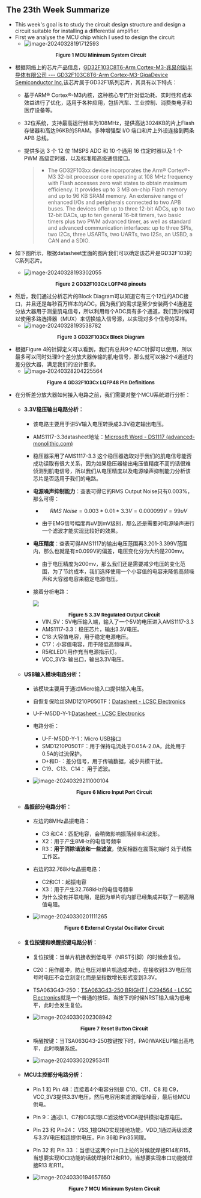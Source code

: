 ## The 23th Week Summarize

- This week's goal is to study the circuit design structure and design a circuit suitable for installing a differential amplifier.
- First we analyse the MCU chip which I used to design the circuit:
  - <img src="23thweek_summarize.assets/image-20240328191712593.png" alt="image-20240328191712593"  />

<center><b><font size ='2'>Figure 1 MCU Minimum System Circuit</font></b></center></font>

- 根据网络上的芯片产品信息，[GD32F103C8T6-Arm Cortex-M3-兆易创新半导体有限公司 --- GD32F103C8T6-Arm Cortex-M3-GigaDevice Semiconductor Inc.](https://www.gigadevice.com/product/mcu/arm-cortex-m3/gd32f103c8t6)该芯片属于GD32F1系列芯片，其具有以下特点：
  - 基于ARM® Cortex®-M3内核，这种核心专门针对低功耗、实时性和成本效益进行了优化，适用于各种应用，包括汽车、工业控制、消费类电子和医疗设备等。
  
  - 32位系统，支持最高运行频率为108MHz，提供高达3024KB的片上Flash存储器和高达96KB的SRAM。多种增强型 I/O 端口和片上外设连接到两条 APB 总线。
  
  - 提供多达 3 个 12 位 1MSPS ADC 和 10 个通用 16 位定时器以及 1 个 PWM 高级定时器，以及标准和高级通信接口。
  
    > - The GD32F103xx device incorporates the Arm® Cortex®-M3 32-bit processor core operating
    >   at 108 MHz frequency with Flash accesses zero wait states to obtain maximum efficiency. It
    >   provides up to 3 MB on-chip Flash memory and up to 96 KB SRAM memory. An extensive
    >   range of enhanced I/Os and peripherals connected to two APB buses. The devices offer up
    >   to three 12-bit ADCs, up to two 12-bit DACs, up to ten general 16-bit timers, two basic timers
    >   plus two PWM advanced timer, as well as standard and advanced communication interfaces:
    >   up to three SPIs, two I2Cs, three USARTs, two UARTs, two I2Ss, an USBD, a CAN and a
    >   SDIO.
- 如下图所示，根据datasheet里面的图片我们可以确定该芯片是GD32F103的C系列芯片。
  
  - ![image-20240328193302055](23thweek_summarize.assets/image-20240328193302055.png)

<center><b><font size ='2'>Figure 2 GD32F103Cx LQFP48 pinouts</font></b></center></font>

- 然后，我们通过分析芯片的Block Diagram可以知道它有三个12位的ADC接口，并且还是每秒百万样本的ADC。因为我们的需求是至少安装两个4通道差分放大器用于测量肌电信号，所以利用每个ADC具有多个通道，我们到时候可以使用多路选择器（MUX）来切换输入信号源，以实现对多个信号的采样。
  - ![image-20240328193538782](23thweek_summarize.assets/image-20240328193538782.png)

<center><b><font size ='2'>Figure 3 GD32F103Cx Block Diagram</font></b></center></font>

- 根据Figure 4的针脚定义可以看到，我们有总共9个ADC针脚可以使用，所以最多可以同时处理9个差分放大器传输的肌电信号，那么就可以接2个4通道的差分放大器，满足我们的设计要求。
  - ![image-20240328204225564](23thweek_summarize.assets/image-20240328204225564.png)

<center><b><font size ='2'>Figure 4 GD32F103Cx LQFP48 Pin Definitions</font></b></center></font>

- 在分析差分放大器如何接入电路之前，我们需要对整个MCU系统进行分析：
  - #### **3.3V稳压输出电路分析：**

    - 该电路主要用于讲5V输入电压转换成3.3V稳定输出电压。

    - AMS1117-3.3datasheet地址：[Microsoft Word - DS1117 (advanced-monolithic.com)](http://www.advanced-monolithic.com/pdf/ds1117.pdf)

    - 稳压器采用了AMS1117-3.3 这个稳压器选取对于我们的肌电信号能否成功读取有很大关系，因为如果稳压器输出电压值精度不高的话很难侦测到肌电信号，所以我们从电压精度以及电源噪声抑制能力分析该芯片是否适用于我们的电路。

    - **电源噪声抑制能力**：查表可得它的RMS Output Noise只有0.003%，那么可得：

      - $$
        RMS \  Noise = 0.003 *0.01 *3.3V = 0.000099V = 99uV
        $$

      - 由于EMG信号幅度再uV到mV级别，那么还是需要对电源噪声进行一个滤波才能实现比较好的效果。

    - **电压精度**：查表可得AMS1117的输出电压范围再3.201-3.399V范围内，那么也就是有±0.099V的偏差，电压变化分为大约是200mv。

      - 由于电压精度为200mv，那么我们还是需要减少电压的变化范围，为了节约成本，我们选择使用一个小容值的电容来降低高频噪声和大容器电容来稳定电源电压。

    - 接着分析电路：

      ![](23thweek_summarize.assets/image-20240329210136561.png)

      <center><b><font size ='2'>Figure 5 3.3V Regulated Output Circuit</font></b></center></font>

      - VIN_5V：5V电压输入端，输入了一个5V的电压进入AMS1117-3.3
      - AMS1117-3.3：稳压芯片，输出3.3V电压。
      - C18:大容值电容，用于稳定电源电压。
      - C17：小容值电容，用于降低高频噪声。
      - R5和LED1:用作充当电源指示灯。
      - VCC_3V3: 输出口，输出3.3V电压。

  - #### **USB输入模块电路分析：**

    - 该模块主要用于通过Micro输入口提供输入电压。

    - 自恢复保险丝SMD1210P050TF：[Datasheet - LCSC Electronics](https://www.lcsc.com/datasheet/lcsc_datasheet_2208291400_PTTC-Polytronics-Tech-SMD1210P050TF-30_C466600.pdf)

    - U-F-M5DD-Y-1:[Datasheet - LCSC Electronics](https://www.lcsc.com/datasheet/lcsc_datasheet_1811151533_Korean-Hroparts-Elec-U-F-M5DD-Y-1_C91467.pdf)

    - 电路分析：

      - U-F-M5DD-Y-1：Micro USB接口
      - SMD1210P050TF：用于保持电流处于0.05A-2.0A，此处用于0.5A的过流保护。
      - D+和D-：差分信号，用于传输数据，减少共模干扰。
      - C19、C13、C14： 用于滤波。

    - ![image-20240329211000104](23thweek_summarize.assets/image-20240329211000104.png)

      <center><b><font size ='2'>Figure 6 Micro Input Port Circuit</font></b></center></font>

  - #### **晶振部分电路分析：**

    - 左边的8MHz晶振电路：

      - C3 和C4：匹配电容，会稍微影响振荡频率和波形。
      - X2：用于产生8MHz的电信号频率
      - R3：**用于消除谐波和一些滤波**，使反相器在震荡初始时 处于线性工作区。

    - 右边的32.768kHz晶振电路：

      - C2和C1：起振电容
      - X3：用于产生32.768kHz的电信号频率
      - 为什么没有并联电阻，是因为单片机内部已经集成并联了一颗高阻值电阻。

    - ![image-20240330201111265](23thweek_summarize.assets/image-20240330201111265.png)

      <center><b><font size ='2'>Figure 6 External Crystal Oscillator Circuit</font></b></center></font>

  - #### **复位按键和唤醒按键电路分析：**

    - 复位按键：当单片机接收到低电平（NRST引脚）的时候会复位。

    - C20：用作缓冲，防止电压对单片机造成冲击，在接收到3.3V电压信号时电压不会立刻变化而是呈指数增长形式变到3.3V。

    - TSA063G43-250：[TSA063G43-250 BRIGHT | C294564 - LCSC Electronics](https://www.lcsc.com/product-detail/Tactile-Switches_BRIGHT-TSA063G43-250_C294564.html)就是一个普通的按钮，当按下的时候NRST输入端为低电平，此时会发生复位。

    - ![image-20240330202308942](23thweek_summarize.assets/image-20240330202308942.png)

      <center><b><font size ='2'>Figure 7 Reset Button Circuit</font></b></center></font>

    - 唤醒按键：当TSA063G43-250按键按下时，PA0/WAKEUP输出高电平，此时唤醒系统。

    - ![image-20240330202953411](23thweek_summarize.assets/image-20240330202953411.png)

  - #### **MCU主控部分电路分析**：

    - Pin 1 和 Pin 48：连接着4个电容分别是 C10、C11、C8 和 C9，VCC_3V3提供3.3V电压，然后电容用来滤波降低噪音，最后给MCU供电。

    - Pin 9：通过L1、C7和C6实现LC滤波给VDDA提供模拟电源电压。

    - Pin 23 和 Pin24： VSS_1接GND实现接地功能，VDD_1通过两级滤波与3.3V电压相连提供电压，Pin 36和 Pin35同理。

    - Pin 32 和 Pin 33 ：当想让这两个pin口上拉的时候就焊接R14和R15，当想要实现IO口功能的话就焊接R12和R10，当想要实现串口功能就焊接R13 和R11。 

    - ![image-20240330194657650](23thweek_summarize.assets/image-20240330194657650.png)

      <center><b><font size ='2'>Figure 7 MCU Minimum System Circuit</font></b></center></font>
      
    
    